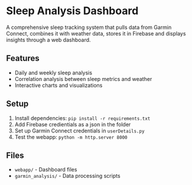 # Sleep Analysis Dashboard

A comprehensive sleep tracking system that pulls data from Garmin Connect, combines it with weather data, stores it in Firebase and displays insights through a web dashboard.

## Features
- Daily and weekly sleep analysis
- Correlation analysis between sleep metrics and weather
- Interactive charts and visualizations

## Setup
1. Install dependencies: `pip install -r requirements.txt`
2. Add Firebase credientials as a json in the folder
3. Set up Garmin Connect credentials in `userDetails.py`
4. Test the webapp: `python -m http.server 8000`

## Files
- `webapp/` - Dashboard files
- `garmin_analysis/` - Data processing scripts
